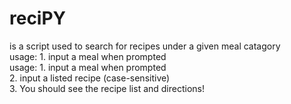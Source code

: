 # reciPY
is a script used to search for recipes under a given meal catagory  
usage:  1. input a meal when prompted  
usage:   1. input a meal when prompted  
       2. input a listed recipe (case-sensitive)  
       3. You should see the recipe list and directions!